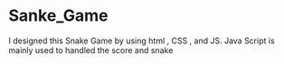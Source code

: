 # Sanke_Game
I designed this  Snake Game by using html , CSS , and JS. Java Script is mainly used to handled the score and snake 
